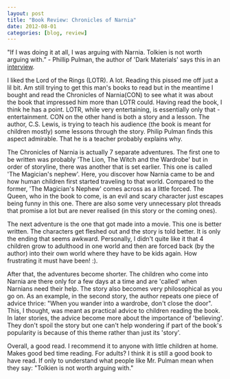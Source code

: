 ```yaml
---
layout: post
title: "Book Review: Chronicles of Narnia"
date: 2012-08-01
categories: [blog, review]
---
```


"If I was doing it at all, I was arguing with Narnia. Tolkien is not worth arguing with.” - Phillip Pulman, the author of 'Dark Materials' says this in an [interview](http://www.moreintelligentlife.com/node/697). 

I liked the Lord of the Rings (LOTR). A lot. Reading this pissed me off just a lil bit. Am still trying to get this man's books to read but in the meantime I bought and read the Chronicles of Narnia(CON) to see what it was about the book that impressed him more than LOTR could. Having read the book, I think he has a point. LOTR, while very entertaining, is essentially only that - entertainment. CON on the other hand is both a story and a lesson. The author, C.S. Lewis, is trying to teach his audience (the book is meant for children mostly) some lessons through the story. Philip Pulman finds this aspect admirable. That he is a teacher probably explains why.

The Chronicles of Narnia is actually 7 separate adventures. The first one to be written was probably 'The Lion, The Witch and the Wardrobe' but in order of storyline, there was another that is set earlier. This one is called 'The Magician's nephew'. Here, you discover how Narnia came to be and how human children first started traveling to that world. Compared to the former, 'The Magician's Nephew' comes across as a little forced. The Queen, who in the book to come, is an evil and scary character just escapes being funny in this one. There are also some very unnecessary plot threads that promise a lot but are never realised (in this story or the coming ones).

The next adventure is the one that got made into a movie. This one is better written. The characters get fleshed out and the story is told better. It is only the ending that seems awkward. Personally, I didn't quite like it that 4 children grow to adulthood in one world and then are forced back (by the author) into their own world where they have to be kids again. How frustrating it must have been! :).

After that, the adventures become shorter. The children who come into Narnia are there only for a few days at a time and are 'called' when Narnians need their help. The story also becomes very philosophical as you go on. As an example, in the second story, the author repeats one piece of advice thrice: "When you wander into a wardrobe, don't close the door". This, I thought, was meant as practical advice to children reading the book. In later stories, the advice become more about the importance of 'believing'. They don't spoil the story but one can't help wondering if part of the book's popularity is because of this theme rather than just its 'story'. 

Overall, a good read. I recommend it to anyone with little children at home. Makes good bed time reading. For adults? I think it is still a good book to have read. If only to understand what people like Mr. Pulman mean when they say: "Tolkien is not worth arguing with."
